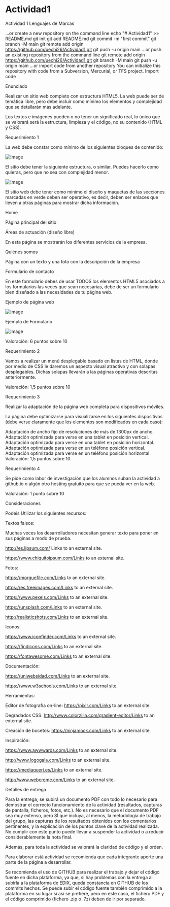 # Actividad1
Actividad 1 Lenguajes de Marcas

…or create a new repository on the command line
echo "# Actividad1" >> README.md
git init
git add README.md
git commit -m "first commit"
git branch -M main
git remote add origin https://github.com/uechi26/Actividad1.git
git push -u origin main
…or push an existing repository from the command line
git remote add origin https://github.com/uechi26/Actividad1.git
git branch -M main
git push -u origin main
…or import code from another repository
You can initialize this repository with code from a Subversion, Mercurial, or TFS project.
Import code





Enunciado

Realizar un sitio web completo con estructura HTML5. La web puede ser de temática libre, pero debe incluir como mínimo los elementos y complejidad que se detallarán más adelante.

Los textos e imágenes pueden o no tener un significado real, lo único que se valorará será la estructura, limpieza y el código, no su contenido (HTML y CSS).

Requerimiento 1

La web debe constar como mínimo de los siguientes bloques de contenido:

![image](https://user-images.githubusercontent.com/82774438/230800763-732e7167-843a-4cae-b711-23ecd02a1c51.png)

El sitio debe tener la siguiente estructura, o similar. Puedes hacerlo como quieras, pero que no sea con complejidad menor.

![image](https://user-images.githubusercontent.com/82774438/230800801-2324c2b4-ba0b-4360-8652-b12499cd10ab.png)

El sitio web debe tener como mínimo el diseño y maquetas de las secciones marcadas en verde deben ser operativo, es decir, deben ser enlaces que lleven a otras páginas para mostrar dicha información.

Home

Página principal del sitio

Áreas de actuación (diseño libre)

En esta página se mostrarán los diferentes servicios de la empresa.

Quiénes somos

Página con un texto y una foto con la descripción de la empresa

Formulario de contacto

En este formulario debes de usar TODOS los elementos HTML5 asociados a los formularios las veces que sean necesarias, debe de ser un formulario bien diseñado a las necesidades de tu página web.

Ejemplo de página web

![image](https://user-images.githubusercontent.com/82774438/230800897-361f89df-9097-4bec-89ac-c591c2d1f85b.png)

Ejemplo de Formulario

![image](https://user-images.githubusercontent.com/82774438/230800910-82c39a17-0cb5-478b-9c2e-76b79153281b.png)

Valoración: 6 puntos sobre 10

 

Requerimiento 2

Vamos a realizar un menú desplegable basado en listas de HTML, donde por medio de CSS le daremos un aspecto visual atractivo y con solapas desplegables. Dichas solapas llevarán a las páginas operativas descritas anteriormente.

Valoración: 1,5 puntos sobre 10

Requerimiento 3

Realizar la adaptación de la página web completa para dispositivos móviles.

La página debe optimizarse para visualizarse en los siguientes dispositivos (debe verse claramente que los elementos son modificados en cada caso):

Adaptación de ancho fijo de resoluciones de más de 1300px de ancho.
Adaptación optimizada para verse en una tablet en posición vertical.
Adaptación optimizada para verse en una tablet en posición horizontal.
Adaptación optimizada para verse en un teléfono posición vertical.
Adaptación optimizada para
verse en un teléfono posición horizontal.
Valoración: 1,5 puntos sobre 10

Requerimiento 4

Se pide como labor de investigación que los alumnos suban la actividad a github.io o algún otro hosting gratuito para que se pueda ver en la web.

Valoración: 1 punto sobre 10

Consideraciones

Podeis Utilizar los siguientes recursos:

Textos falsos:

Muchas veces los desarrolladores necesitan generar texto para poner en sus páginas a modo de prueba.

http://es.lipsum.com/ Links to an external site.

https://www.chiquitoipsum.com/Links to an external site.


Fotos:

https://morguefile.com/Links to an external site.

https://es.freeimages.com/Links to an external site.

https://www.pexels.com/Links to an external site.

https://unsplash.com/Links to an external site.

http://realisticshots.com/Links to an external site.

Iconos:

https://www.iconfinder.com/Links to an external site.

https://findicons.com/Links to an external site.

https://fontawesome.com/Links to an external site.

Documentación:

https://uniwebsidad.com/Links to an external site.

https://www.w3schools.com/Links to an external site.


Herramientas:

Editor de fotografía on-line: https://pixlr.com/Links to an external site.

Degradados CSS: http://www.colorzilla.com/gradient-editor/Links to an external site.

Creación de bocetos: https://ninjamock.com/Links to an external site.

Inspiración:

https://www.awwwards.com/Links to an external site.

http://www.logogala.com/Links to an external site.

https://mediaqueri.es/Links to an external site.

http://www.webcreme.com/Links to an external site.


Detalles de entrega

Para la entrega, se subirá un documento PDF con todo lo necesario para demostrar el correcto funcionamiento de la actividad (resultados, capturas de pantalla, ficheros, fotos, etc.). No es necesario que el documento PDF sea muy extenso, pero SÍ que incluya, al menos, la metodología de trabajo del grupo, las capturas de los resultados obtenidos con los comentarios pertinentes, y la explicación de los puntos clave de la actividad realizada. No cumplir con este punto puede llevar a suspender la actividad o a reducir considerablemente la nota final.

Además, para toda la actividad se valorará la claridad de código y el orden.

Para elaborar está actividad se recomienda que cada integrante aporte una parte de la página a desarrollar.

Se recomienda el uso de GITHUB para realizar el trabajo y dejar el código fuente en dicha plataforma, ya que, si hay problemas con la entrega al subirla a la plataforma de EDIX, queda constancia en GITHUB de los commits hechos. Se puede subir el código fuente también comprimido a la plataforma en su lugar si así se prefiere, pero en este caso, el fichero PDF y el código comprimido (fichero .zip o .7z) deben de ir por separado.







